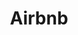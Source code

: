 ---
title: "Airbnb"
layout: "project"
order: "0"
description: "Here we go"
photosDirectory: "airbnb" 
photos:
  - airbnb01.jpg
---